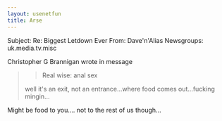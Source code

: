 ```yaml
---
layout: usenetfun
title: Arse
---
```



 Subject: Re: Biggest Letdown Ever
From: Dave'n'Alias
Newsgroups: uk.media.tv.misc

Christopher G Brannigan wrote in message
>>
>> Real wise: anal sex
>
> well it's an exit, not an entrance...where food comes out...fucking
> mingin...
>
Might be food to you.... not to the rest of us though...


   
